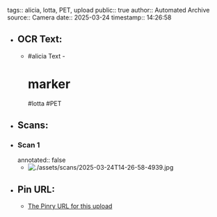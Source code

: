 tags:: alicia, lotta, PET, upload
public:: true
author:: Automated Archive
source:: Camera
date:: 2025-03-24
timestamp:: 14:26:58

- ## OCR Text:
	- #alicia
	  Text -
	  # marker
	  #lotta
	  #PET
- ## Scans:
- ### Scan 1
  annotated:: false
	- ![./assets/scans/2025-03-24T14-26-58-4939.jpg](./assets/scans/2025-03-24T14-26-58-4939.jpg)
- ## Pin URL:
	- [The Pinry URL for this upload](https://pinry.petau.net/pins/258/)